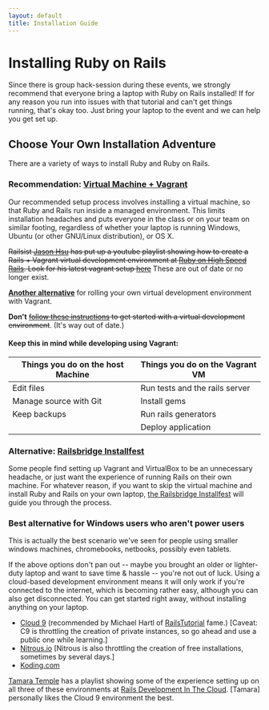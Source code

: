 ```yaml
---
layout: default
title: Installation Guide
---
```


# Installing Ruby on Rails

Since there is group hack-session during these events, we strongly recommend that everyone bring a laptop with Ruby on Rails installed! If for any reason you run into issues with that tutorial and can't get things running, that's okay too. Just bring your laptop to the event and we can help you get set up.

## Choose Your Own Installation Adventure

There are a variety of ways to install Ruby and Ruby on Rails.

### Recommendation: [Virtual Machine + Vagrant](vagrant.html)

Our recommended setup process involves installing a virtual machine, so that Ruby and Rails run inside a managed environment. This limits installation headaches and puts everyone in the class or on your team on similar footing, regardless of whether your laptop is running Windows, Ubuntu (or other GNU/Linux distribution), or OS X.

<del>Railsist
[Jason Hsu](http://www.meetup.com/ruby-on-rails-for-beginners/members/844108/) has
put up a youtube playlist showing how to create a Rails + Vagrant
virtual development environment
at
[Ruby on High Speed Rails](https://www.youtube.com/playlist?list=PLfd4iay29eVBey-eRCvjWvO1pGj4_E_Us). Look
for his latest vagrant
setup
[here](https://github.com/jhsu802701/vagrant-debian-jessie)</del>
These are out of date or no longer exist.

[**Another alternative**](vagrant2.html) for rolling your own virtual development environment with Vagrant.

**Don't** <del> [follow these instructions](vagrant.html) to get started with a virtual development environment</del>. (It's way out of date.)

#### Keep this in mind while developing using Vagrant:

<table class="table">
<thead>
<tr>
<th>Things you do on the host Machine</th>
<th>Things you do on the Vagrant VM</th>
</tr>
</thead>
<tbody>
<tr><td>Edit files</td><td>Run tests and the rails server</td></tr>
<tr><td>Manage source with Git</td><td>Install gems</td></tr>
<tr><td>Keep backups</td><td>Run rails generators</td></tr>
<tr><td></td><td>Deploy application</td></tr>
</tbody>
</table>





### Alternative: [Railsbridge Installfest](http://docs.railsbridge.org/installfest/)

Some people find setting up Vagrant and VirtualBox to be an unnecessary headache, or just want the experience of running Rails on their own machine. For whatever reason, if you want to skip the virtual machine and install Ruby and Rails on your own laptop, [the Railsbridge Installfest](http://docs.railsbridge.org/installfest/) will guide you through the process.

### Best alternative for Windows users who aren't power users

This is actually the best scenario we've seen for people using smaller windows machines, chromebooks, netbooks, possibly even tablets.

If the above options don't pan out -- maybe you brought an older or lighter-duty laptop and want to save time & hassle -- you're not out of luck. Using a cloud-based development environment means it will only work if you're connected to the internet, which is becoming rather easy, although you can also get disconnected. You can get started right away, without installing anything on your laptop.

* [Cloud 9](https://c9.io/) (recommended by Michael Hartl of [RailsTutorial](http://railstutorial.com) fame.) [Caveat: C9 is throttling the creation of private instances, so go ahead and use a public one while learning.]
* [Nitrous.io](https://www.nitrous.io/) [Nitrous is also throttling the creation of free installations, sometimes by several days.]
* [Koding.com](https://koding.com/)

[Tamara Temple](http://tamouse.org) has a playlist showing some of the experience setting up on all three of these environments at [Rails Development In The Cloud](https://www.youtube.com/playlist?list=PLFmOAEryuJPGyz0tbnsdLjAIuUuIFovwD). [Tamara] personally likes the Cloud 9 environment the best.
